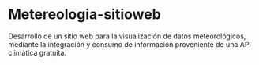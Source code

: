 # Metereologia-sitioweb
Desarrollo de un sitio web para la visualización de datos meteorológicos, mediante la integración y consumo de información proveniente de una API climática gratuita.
